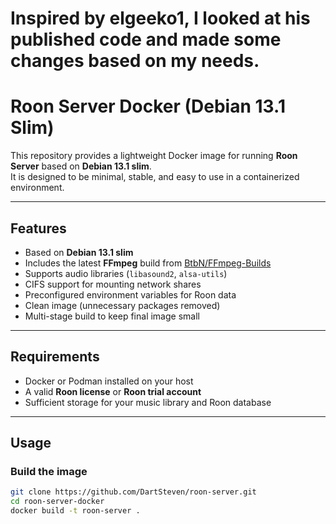 # Inspired by elgeeko1, I looked at his published code and made some changes based on my needs.
#
# Roon Server Docker (Debian 13.1 Slim)

This repository provides a lightweight Docker image for running **Roon Server** based on **Debian 13.1 slim**.  
It is designed to be minimal, stable, and easy to use in a containerized environment.

---

## Features

- Based on **Debian 13.1 slim**
- Includes the latest **FFmpeg** build from [BtbN/FFmpeg-Builds](https://github.com/BtbN/FFmpeg-Builds)
- Supports audio libraries (`libasound2`, `alsa-utils`)
- CIFS support for mounting network shares
- Preconfigured environment variables for Roon data
- Clean image (unnecessary packages removed)
- Multi-stage build to keep final image small

---

## Requirements

- Docker or Podman installed on your host
- A valid **Roon license** or **Roon trial account**
- Sufficient storage for your music library and Roon database

---

## Usage

### Build the image

```bash
git clone https://github.com/DartSteven/roon-server.git
cd roon-server-docker
docker build -t roon-server .

